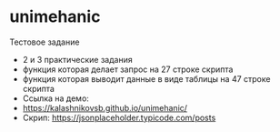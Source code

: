 # unimehanic
Тестовое задание

* 2 и 3 практические задания
* функция которая делает запрос на 27 строке скрипта
* функция которая выводит данные в виде таблицы на 47 строке скрипта
* Ссылка на демо:
* https://kalashnikovsb.github.io/unimehanic/
* Скрип: https://jsonplaceholder.typicode.com/posts